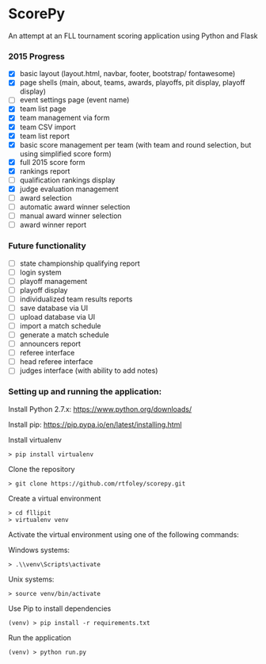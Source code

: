 # ScorePy
An attempt at an FLL tournament scoring application using Python and Flask

### 2015 Progress
- [x] basic layout (layout.html, navbar, footer, bootstrap/ fontawesome)
- [x] page shells (main, about, teams, awards, playoffs, pit display, playoff display)
- [ ] event settings page (event name)
- [x] team list page
- [x] team management via form
- [x] team CSV import
- [x] team list report
- [x] basic score management per team (with team and round selection, but using simplified score form)
- [x] full 2015 score form
- [x] rankings report
- [ ] qualification rankings display
- [x] judge evaluation management
- [ ] award selection
- [ ] automatic award winner selection
- [ ] manual award winner selection
- [ ] award winner report

### Future functionality
- [ ] state championship qualifying report
- [ ] login system
- [ ] playoff management
- [ ] playoff display
- [ ] individualized team results reports
- [ ] save database via UI
- [ ] upload database via UI
- [ ] import a match schedule
- [ ] generate a match schedule
- [ ] announcers report
- [ ] referee interface
- [ ] head referee interface
- [ ] judges interface (with ability to add notes)

### Setting up and running the application:
Install Python 2.7.x: https://www.python.org/downloads/

Install pip: https://pip.pypa.io/en/latest/installing.html

Install virtualenv
```text
> pip install virtualenv
```

Clone the repository
```text
> git clone https://github.com/rtfoley/scorepy.git
```

Create a virtual environment
```text
> cd fllipit
> virtualenv venv
```
Activate the virtual environment using one of the following commands:

Windows systems:
```text
> .\\venv\Scripts\activate
```

Unix systems:
```text
> source venv/bin/activate
```

Use Pip to install dependencies
```text
(venv) > pip install -r requirements.txt
```

Run the application
```text
(venv) > python run.py
```
